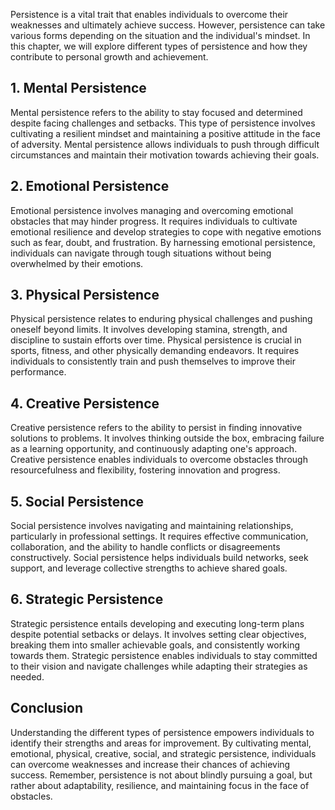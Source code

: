 
Persistence is a vital trait that enables individuals to overcome their weaknesses and ultimately achieve success. However, persistence can take various forms depending on the situation and the individual's mindset. In this chapter, we will explore different types of persistence and how they contribute to personal growth and achievement.

1\. Mental Persistence
---------------------

Mental persistence refers to the ability to stay focused and determined despite facing challenges and setbacks. This type of persistence involves cultivating a resilient mindset and maintaining a positive attitude in the face of adversity. Mental persistence allows individuals to push through difficult circumstances and maintain their motivation towards achieving their goals.

2\. Emotional Persistence
------------------------

Emotional persistence involves managing and overcoming emotional obstacles that may hinder progress. It requires individuals to cultivate emotional resilience and develop strategies to cope with negative emotions such as fear, doubt, and frustration. By harnessing emotional persistence, individuals can navigate through tough situations without being overwhelmed by their emotions.

3\. Physical Persistence
-----------------------

Physical persistence relates to enduring physical challenges and pushing oneself beyond limits. It involves developing stamina, strength, and discipline to sustain efforts over time. Physical persistence is crucial in sports, fitness, and other physically demanding endeavors. It requires individuals to consistently train and push themselves to improve their performance.

4\. Creative Persistence
-----------------------

Creative persistence refers to the ability to persist in finding innovative solutions to problems. It involves thinking outside the box, embracing failure as a learning opportunity, and continuously adapting one's approach. Creative persistence enables individuals to overcome obstacles through resourcefulness and flexibility, fostering innovation and progress.

5\. Social Persistence
---------------------

Social persistence involves navigating and maintaining relationships, particularly in professional settings. It requires effective communication, collaboration, and the ability to handle conflicts or disagreements constructively. Social persistence helps individuals build networks, seek support, and leverage collective strengths to achieve shared goals.

6\. Strategic Persistence
------------------------

Strategic persistence entails developing and executing long-term plans despite potential setbacks or delays. It involves setting clear objectives, breaking them into smaller achievable goals, and consistently working towards them. Strategic persistence enables individuals to stay committed to their vision and navigate challenges while adapting their strategies as needed.

Conclusion
-----------

Understanding the different types of persistence empowers individuals to identify their strengths and areas for improvement. By cultivating mental, emotional, physical, creative, social, and strategic persistence, individuals can overcome weaknesses and increase their chances of achieving success. Remember, persistence is not about blindly pursuing a goal, but rather about adaptability, resilience, and maintaining focus in the face of obstacles.
